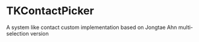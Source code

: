 # TKContactPicker
A system like contact custom implementation based on Jongtae Ahn multi-selection version
